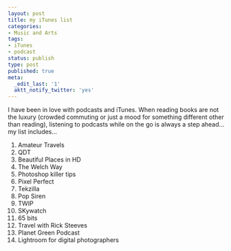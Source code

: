 ```yaml
---
layout: post
title: my iTunes list
categories:
- Music and Arts
tags:
- iTunes
- podcast
status: publish
type: post
published: true
meta:
  _edit_last: '1'
  aktt_notify_twitter: 'yes'
---
```

I have been in love with podcasts and iTunes. When reading books are not the luxury (crowded commuting or just a mood for something different other than reading), listening to podcasts while on the go is always a step ahead... my list includes...
<ol>
	<li>Amateur Travels</li>
	<li>QDT</li>
	<li>Beautiful Places in HD</li>
	<li>The Welch Way</li>
	<li>Photoshop killer tips</li>
	<li>Pixel Perfect</li>
	<li>Tekzilla</li>
	<li>Pop Siren</li>
	<li>TWIP</li>
	<li>SKywatch</li>
	<li>65 bits</li>
	<li>Travel with Rick Steeves</li>
	<li>Planet Green Podcast</li>
	<li>Lightroom for digital photographers</li>
</ol>
